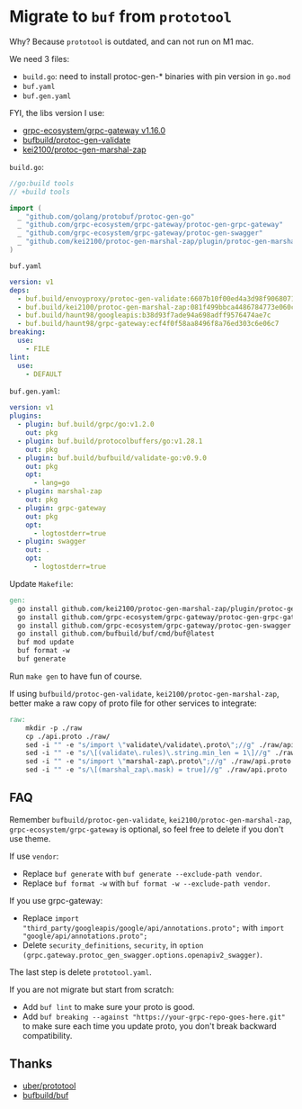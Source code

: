 # Migrate to `buf` from `prototool`

Why? Because `prototool` is outdated, and can not run on M1 mac.

We need 3 files:

- `build.go`: need to install protoc-gen-\* binaries with pin version in `go.mod`
- `buf.yaml`
- `buf.gen.yaml`

FYI, the libs version I use:

- [grpc-ecosystem/grpc-gateway v1.16.0](https://github.com/grpc-ecosystem/grpc-gateway/releases/tag/v1.16.0)
- [bufbuild/protoc-gen-validate](github.com/bufbuild/protoc-gen-validate)
- [kei2100/protoc-gen-marshal-zap](github.com/kei2100/protoc-gen-marshal-zap)

`build.go`:

```go
//go:build tools
// +build tools

import (
  _ "github.com/golang/protobuf/protoc-gen-go"
  _ "github.com/grpc-ecosystem/grpc-gateway/protoc-gen-grpc-gateway"
  _ "github.com/grpc-ecosystem/grpc-gateway/protoc-gen-swagger"
  _ "github.com/kei2100/protoc-gen-marshal-zap/plugin/protoc-gen-marshal-zap"
)
```

`buf.yaml`

```yaml
version: v1
deps:
  - buf.build/envoyproxy/protoc-gen-validate:6607b10f00ed4a3d98f906807131c44a
  - buf.build/kei2100/protoc-gen-marshal-zap:081f499bbca4486784773e060c1c1418
  - buf.build/haunt98/googleapis:b38d93f7ade94a698adff9576474ae7c
  - buf.build/haunt98/grpc-gateway:ecf4f0f58aa8496f8a76ed303c6e06c7
breaking:
  use:
    - FILE
lint:
  use:
    - DEFAULT
```

`buf.gen.yaml`:

```yaml
version: v1
plugins:
  - plugin: buf.build/grpc/go:v1.2.0
    out: pkg
  - plugin: buf.build/protocolbuffers/go:v1.28.1
    out: pkg
  - plugin: buf.build/bufbuild/validate-go:v0.9.0
    out: pkg
    opt:
      - lang=go
  - plugin: marshal-zap
    out: pkg
  - plugin: grpc-gateway
    out: pkg
    opt:
      - logtostderr=true
  - plugin: swagger
    out: .
    opt:
      - logtostderr=true
```

Update `Makefile`:

```Makefile
gen:
  go install github.com/kei2100/protoc-gen-marshal-zap/plugin/protoc-gen-marshal-zap
  go install github.com/grpc-ecosystem/grpc-gateway/protoc-gen-grpc-gateway
  go install github.com/grpc-ecosystem/grpc-gateway/protoc-gen-swagger
  go install github.com/bufbuild/buf/cmd/buf@latest
  buf mod update
  buf format -w
  buf generate
```

Run `make gen` to have fun of course.

If using `bufbuild/protoc-gen-validate`, `kei2100/protoc-gen-marshal-zap`, better make a raw copy of proto file for other services to integrate:

```Makefile
raw:
    mkdir -p ./raw
    cp ./api.proto ./raw/
    sed -i "" -e "s/import \"validate\/validate\.proto\";//g" ./raw/api.proto
    sed -i "" -e "s/\[(validate\.rules)\.string.min_len = 1\]//g" ./raw/api.proto
    sed -i "" -e "s/import \"marshal-zap\.proto\";//g" ./raw/api.proto
    sed -i "" -e "s/\[(marshal_zap\.mask) = true]//g" ./raw/api.proto
```

## FAQ

Remember `bufbuild/protoc-gen-validate`, `kei2100/protoc-gen-marshal-zap`, `grpc-ecosystem/grpc-gateway` is optional, so feel free to delete if you don't use theme.

If use `vendor`:

- Replace `buf generate` with `buf generate --exclude-path vendor`.
- Replace `buf format -w` with `buf format -w --exclude-path vendor`.

If you use grpc-gateway:

- Replace `import "third_party/googleapis/google/api/annotations.proto";` with `import "google/api/annotations.proto";`
- Delete `security_definitions`, `security`, in `option (grpc.gateway.protoc_gen_swagger.options.openapiv2_swagger)`.

The last step is delete `prototool.yaml`.

If you are not migrate but start from scratch:

- Add `buf lint` to make sure your proto is good.
- Add `buf breaking --against "https://your-grpc-repo-goes-here.git"` to make sure each time you update proto, you don't break backward compatibility.

## Thanks

- [uber/prototool](https://github.com/uber/prototool)
- [bufbuild/buf](https://github.com/bufbuild/buf)
